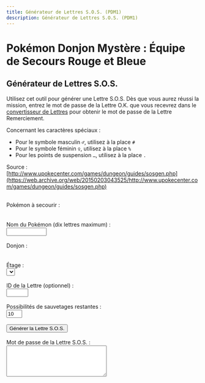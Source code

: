 ```yaml
---
title: Générateur de Lettres S.O.S. (PDM1)
description: Générateur de Lettres S.O.S. (PDM1)
---
```

# Pokémon Donjon Mystère : Équipe de Secours Rouge et Bleue
## Générateur de Lettres S.O.S.
Utilisez cet outil pour générer une Lettre S.O.S. Dès que vous aurez réussi la mission, entrez le mot de passe de la Lettre O.K. que vous recevrez 
dans le [convertisseur de Lettres](mailconverter) pour obtenir le mot de passe de la Lettre Remerciement.

Concernant les caractères spéciaux :
- Pour le symbole masculin `♂`, utilisez à la place `#`
- Pour le symbole féminin `♀`, utilisez à la place `%`
- Pour les points de suspension `…`, utilisez à la place `.`

Source : [http://www.upokecenter.com/games/dungeon/guides/sosgen.php](https://web.archive.org/web/20150203043525/http://www.upokecenter.com/games/dungeon/guides/sosgen.php)<br><br>

<script src="/assets/js/tools/PMD1/items-fr.js" type="text/javascript">
</script>
<script src="/assets/js/tools/PMD1/pokemon-fr.js" type="text/javascript">
</script>
<script type="text/javascript">
  let ChoosePokemon="Choisissez un Pokémon."
  let SpecialChars="Évitez d'utiliser des caractères spéciaux dans le nom."
</script>
<script src="/assets/js/tools/PMD1/sosmail.js" type="text/javascript">
</script>
<script type="text/javascript">
  //<![CDATA[

let debug=0


function formatpass(x){
 x=x.replace(/[\n\s\r]/g,"").toUpperCase()
 return x.substr(0,5)+" "
       +x.substr(5,8)+" "
       +x.substr(13,5)+"\r\n"
       +x.substr(18,5)+" "
       +x.substr(23,8)+" "
       +x.substr(31,5)+"\r\n"
       +x.substr(36,5)+" "
       +x.substr(41,8)+" "
       +x.substr(49,5)+"\r\n"
}

let baddungeons="18191E2731323336373D3F"
let badpokemon=
"C90078017C01230125010E0051005200"+
"33015E009100920090009C010D010C01"+
"0E0113019600990198019D0112011401"+
"95019601970197009B019A019E01A401"+
"A501A601"

let floors=
"04060A0E0A0B040D0F0D040A06100618"+
"041A0A2964150564150C64641A1A0D15"+
"331F1F1F151F100D141F0B1015151F05"+
"050B033346101F14140C644C29646402"

onload=function(){
 showfloors() 
}

function isbaditem(x){
 if(x>=0xF0)return 0
 for(let i=0;i<baditems.length/2;i++){
  if(x==c2c(baditems,i))
   return 1
 }
 return 0
}

function isbaddungeon(x){
 if(x>0x3F)return 1
 for(let i=0;i<baddungeons.length/2;i++){
  if(x==c2c(baddungeons,i))
   return 1
 }
 return 0
}

function getspecies(id){
 if(id==0x179||id==0x17A||id==0x17B)
  return 0x178
 if((id>=0xca&&id<=0xe2)||id==0x19F||id==0x1A0)
  return 201
 if(id==0x1A1||id==0x1A2||id==0x1A3)
  return 0x19E
 if(id==0x1A7)
  return 0x19C
 return id
}


function isbadpokemon(x){
 if(getspecies(x)!=x)
  return 1
 for(let i=0;i<badpokemon.length/2;i++){
  if(x==c2w(badpokemon,i))
   return 1
 }
 return 0
}


function option(x){
 return parseInt(x.value)
}

function showfloors(){
 let dungeon=option(document.getElementById("dungeon"))
 let numfloors=(dungeon>0x3F)?1:c2c(floors,dungeon);
 let startfloor=(dungeon>0x3F)?0:1;
 document.getElementById("floor").options.length=0
 for(let i=startfloor;i<numfloors;i++){
  document.getElementById("floor").options[i-startfloor]=new Option(i+"",i+"")
 }
}

function showdungeon(name){
 document.write("<select id=\""+name+"\" onchange=\"showfloors()\">");
 for(let i=0;i<dungeons.length;i++){
  if(!isbaddungeon(i)){
   document.write("<option value=\""+i+"\">"+dungeons[i]+"</option>");  
  }
 } 
 document.write("</select>");
}



function genpass(){
 let pass=[]
 for(let i=0;i<56;i++){
  pass[i]=0
 }
 pass[0]=1
 pass[1]=0
 pass[2]=0
 pass[4]=option(document.getElementById("dungeon"))
 pass[5]=option(document.getElementById("floor"))
 pass[8]=Math.floor(Math.random()*256)
 pass[9]=Math.floor(Math.random()*256)
 pass[10]=Math.floor(Math.random()*256)
 let poke=option(document.getElementById("poke"))
 if(poke==0){
  alert(ChoosePokemon)
  return 0
 }
 pass[12]=poke&0xFF
 pass[13]=(poke>>8)&0xFF
 let mailid=parseInt(document.getElementById("mailid").value)
 if(document.getElementById("mailid").value==""||isNaN(mailid)){
  pass[16]=Math.floor(Math.random()*256)
  pass[17]=Math.floor(Math.random()*256)
 } else {
  pass[16]=mailid&0xFF;
  pass[17]=(mailid>>8)&0xFF
 }
 pass[18]=Math.floor(Math.random()*256)
 pass[19]=Math.floor(Math.random()*256)
 let pokename=document.getElementById("pokename").value
 if(!pokename){
  pokename=pokemon[poke]
 }
 for(let i=0;i<10;i++){
  let c=pokename.charCodeAt(i)
  if(c<0x20||(c>=0x80&&c<=0x9F)||c>0xFF){
   alert(SpecialChars)
   return 0
  }
  pass[20+i]=c
 }
 let chances=parseInt(document.getElementById("chances").value)
 if(document.getElementById("chances").value==""||isNaN(chances)){
  pass[44]=10
 } else {
  pass[44]=chances
 }
 pass[45]=0
 pass[36]=Math.floor(Math.random()*256)
 pass[37]=Math.floor(Math.random()*256)
 pass[38]=Math.floor(Math.random()*256)
 pass[39]=Math.floor(Math.random()*256)
 let sos=datatopass(pass)
 document.getElementById("sos").value=formatpass(sos)
 if(debug){
  document.getElementById("data").value=tostr(pass)
 }
}


function showpkmn(name){
 document.write("<select id=\""+name+"\">");
 for(let i=0;i<pokemon.length;i++){
  if(i==0||1/*||!isbadpokemon(i)*/){
   document.write("<option value=\""+i+"\">"+pokemon[i]+"</option>");  
  }
 } 
 document.write("</select>");
}

function decsos(){
 let x=document.getElementById("sos").value.replace(/[\n\s\r]/g,"").toUpperCase()
 let pass=[]
 if(!convertpass(x,pass)){
  alert("The password is invalid.")
 } else {
  x=datatopass(pass)
  document.getElementById("sos").value=formatpass(x)
  if(debug){
   document.getElementById("data").value=tostr(pass)
  }
 }
}


function encsos(){
 let pass=document.getElementById("data").value.split(",")
 for(let i=0;i<pass.length;i++){
  pass[i]=parseInt(pass[i],16)
 }
 x=datatopass(pass)
 document.getElementById("sos").value=formatpass(x)
 if(debug){
  document.getElementById("data").value=tostr(pass)
 }
}

//]]></script>

<p>Pokémon à secourir :
  <br>
  <script type="text/javascript">
    showpkmn("poke");
  </script>
  <br>
  <br>
  Nom du Pokémon (dix lettres maximum) :
  <br>
  <input type="text" id="pokename" maxlength="10" size="10" />
  <br>
  <br>
  Donjon :
  <br>
  <script type="text/javascript">
    showdungeon("dungeon");
  </script>
  <br>
  <br>
  Étage :
  <br>
  <select id="floor">
    <option value="">
    </option>
  </select>
  <br>
  <br>
  ID de la Lettre (optionnel) :
  <br>
  <input type="text" id="mailid" maxlength="4" size="4" />
  <br>
  <br>
  Possibilités de sauvetages restantes :
  <br>
  <input type="text" id="chances" value="10" maxlength="2" size="2" />
  <br>
  <br>
  <input type="button" value="Générer la Lettre S.O.S." onclick="genpass()" />
  <br>
  <br>
  Mot de passe de la Lettre S.O.S. :
  <br>
  <textarea id="sos" cols="30" rows="5">
  </textarea>
  <br>
  <script type="text/javascript">
    if(debug){
      document.write('<input type="button" value="Décoder la Lettre S.O.S." onclick="decsos()"/>')
      <br>
      document.write('<textarea id="data" cols="30" rows="5"></textarea>')
      <br>
      document.write('<input type="button" value="Encoder la Lettre S.O.S." onclick="encsos()"/>')
      <br>
    }
  </script>
<p>
